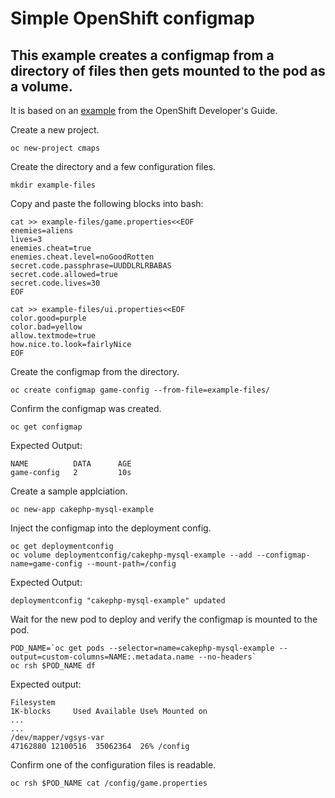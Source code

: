 # Simple OpenShift configmap
## This example creates a configmap from a directory of files then gets mounted to the pod as a volume.

It is based on an [example](https://docs.openshift.com/container-platform/3.9/dev_guide/configmaps.html#configmaps-creating-from-directories) from the OpenShift Developer's Guide.

Create a new project.

~~~shell
oc new-project cmaps
~~~

Create the directory and a few configuration files.

~~~shell
mkdir example-files
~~~

Copy and paste the following blocks into bash:

~~~shell
cat >> example-files/game.properties<<EOF
enemies=aliens
lives=3
enemies.cheat=true
enemies.cheat.level=noGoodRotten
secret.code.passphrase=UUDDLRLRBABAS
secret.code.allowed=true
secret.code.lives=30
EOF
~~~

~~~shell
cat >> example-files/ui.properties<<EOF
color.good=purple
color.bad=yellow
allow.textmode=true
how.nice.to.look=fairlyNice
EOF
~~~

Create the configmap from the directory.

~~~shell
oc create configmap game-config --from-file=example-files/
~~~

Confirm the configmap was created.

~~~shell
oc get configmap
~~~

Expected Output:

~~~shell
NAME          DATA      AGE
game-config   2         10s
~~~

Create a sample applciation.

~~~shell
oc new-app cakephp-mysql-example
~~~

Inject the configmap into the deployment config.

~~~shell
oc get deploymentconfig
oc volume deploymentconfig/cakephp-mysql-example --add --configmap-name=game-config --mount-path=/config
~~~

Expected Output:

~~~shell
deploymentconfig "cakephp-mysql-example" updated
~~~

Wait for the new pod to deploy and verify the configmap is mounted to the pod.

~~~shell
POD_NAME=`oc get pods --selector=name=cakephp-mysql-example --output=custom-columns=NAME:.metadata.name --no-headers`
oc rsh $POD_NAME df
~~~

Expected output:

~~~shell
Filesystem                                                                                          1K-blocks     Used Available Use% Mounted on
...
...
/dev/mapper/vgsys-var                                                                                47162880 12100516  35062364  26% /config
~~~

Confirm one of the configuration files is readable.

~~~shell
oc rsh $POD_NAME cat /config/game.properties
~~~
